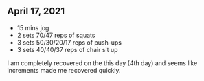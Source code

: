 ## April 17, 2021
- 15 mins jog
- 2 sets 70/47 reps of squats
- 3 sets 50/30/20/17 reps of push-ups
- 3 sets 40/40/37 reps of chair sit up

I am completely recovered on the this day (4th day) and seems like increments made me recovered quickly.

